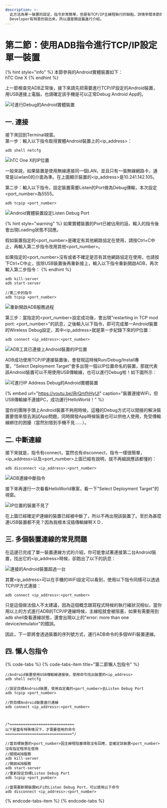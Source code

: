 ```yaml
---
description: >-
  此方法為單一裝置的設定，指令非常簡單，但是有TCP/IP主線程執行的缺點，詳情參閱本節的第三點。個人其實不太推薦這個方法，因為會有ADB的TCP/IP線程阻塞的問題，但Google
  Developer有特意的寫出來，所以還是開這篇進行介紹。
---
```


# 第二節：使用ADB指令進行TCP/IP設定單一裝置

{% hint style="info" %}
本節參與的Android實體裝置如下：  
hTC One X
{% endhint %}

上一節檢查完ADB正常後，接下來請先把需要進行TCP/IP設定的Android裝置，用USB連接上電腦，也請確定該手機是可以正常Debug Android App的。

![&#x53EF;&#x9032;&#x884C;Debug&#x7684;Android&#x5BE6;&#x9AD4;&#x88DD;&#x7F6E;](.gitbook/assets/ke-jin-hang-debug-de-android-shi-ti-zhuang-zhi.png)

## 一. 連接

接下來回到Terminal視窗。  
第一步：輸入以下指令取得實體Android裝置上的&lt;ip\_address&gt;：

```text
adb shell netcfg
```

![hTC One X&#x7684;IP&#x4F4D;&#x7F6E;](.gitbook/assets/htc-onexde-ip-wei-zhi.png)

一般來說，如果裝置是使用無線連接同一個LAN，並且只有一張無線網路卡，通常是以wlan0的介面為準。在上圖顯示裝置的&lt;ip\_address&gt;是10.241.142.105。

第二步：輸入以下指令，設定裝置需要Listen的Port做為Debug傳輸，本次設定&lt;port\_number&gt;為5555。

```text
adb tcpip <port_number>
```

![Android&#x5BE6;&#x9AD4;&#x88DD;&#x7F6E;&#x8A2D;&#x5B9A;Listen Debug Port](.gitbook/assets/android-shi-ti-she-ding-listendebug-de-port.png)

{% hint style="warning" %}
如果實體裝置的Port已被佔用的話，輸入的指令後會出現Loading狀態不回應。

假如裝置指定的&lt;port\_number&gt;是確定有其他網路協定在使用，請按Ctrl+C中止，再輸入第二步指令改用其他&lt;port\_number&gt;。

如果指定的&lt;port\_number&gt;沒有或者不確定是否有其他網路協定在使用，也請按下Ctrl+C中止，拔除USB裝置後再重新接上，輸入以下指令重新開啟ADB，再次輸入第二步指令：
{% endhint %}

```text
adb kill-server
adb start-server

//第二步的指令
adb tcpip <port_number>
```

![&#x91CD;&#x65B0;&#x958B;&#x555F;ADB&#x670D;&#x52D9;&#x904E;&#x7A0B;](.gitbook/assets/zhong-xin-kai-qi-adb-fu-wu.png)

第三步：當指定的&lt;port\_number&gt;設定成功後，會出現"restarting in TCP mod port: &lt;port\_number&gt;"的訊息，之後輸入以下指令，即可完成單一Android裝置的Wireless Debug設定，其中&lt;ip\_address&gt;就是第一步紀錄下來的IP位置：

```text
adb connect <ip_address>:<port_number>
```

![ADB&#x5DE5;&#x5177;&#x5DF2;&#x9023;&#x63A5;&#x4E0A;Android&#x88DD;&#x7F6E;&#x7684;IP&#x4F4D;&#x7F6E;](.gitbook/assets/zhuang-zhi-ip-wei-zhi-yu-adb-lian-xian.png)

ADB成功使用TCP/IP連接裝置後，會發現這時候Run/Debug/Install專案，"Select Deployment Target"會多出現一個以IP位置命名的裝置，那就代表該Android裝置可以不用使用USB傳輸線，也可以進行Debug啦！如下圖所示：

![&#x53EF;&#x9032;&#x884C;IP Address Debug&#x7684;Android&#x5BE6;&#x9AD4;&#x88DD;&#x7F6E;](.gitbook/assets/ke-yong-ipaddressdebug-de-android-shi-ti-zhuang-zhi.png)

{% embed url="https://youtu.be/iRrQmfhHyUI" caption="裝置連接WiFi，但USB傳輸線不連接PC，成功運行HelloWorld！" %}

當你的團隊手頭上Android裝置不夠用時候，這種的Debug方式可以間接的解決裝置要借來借去測試App問題，同時開發App時候裝置也可以供他人使用，免受傳輸線綁住的困擾（當然別借到手機不見......）。

## 二. 中斷連線

接下來就是，指令有connect，當然也有disconnect，指令一樣很簡單，&lt;ip\_address&gt;以及&lt;port\_number&gt;上面已經有說明，就不再細說應該都懂的：

```text
adb disconnect <ip_address>:<port_number>
```

![ADB&#x9023;&#x7DDA;&#x4E2D;&#x65B7;&#x6307;&#x4EE4;](.gitbook/assets/adb-lian-xian-zhong-duan-zhi-ling.png)

接下來再運行一次看看HelloWorld專案，看一下"Select Deployment Target"的視窗。

![IP&#x4F4D;&#x7F6E;&#x7684;&#x88DD;&#x7F6E;&#x4E0D;&#x898B;&#x4E86;](.gitbook/assets/yi-zhong-duan-xian-zhuang-zhi.png)

在上圖已經確定IP連線的裝置已經被中斷了，所以不再出現該裝置了。至於為甚麼連USB裝置都不見？因為我根本沒插傳輸線啊ＸＤ．

## 三. 多個裝置連線的常見問題

在這邊已完成了單一裝置連線方式的介紹，你可能會試著連接第二台Android裝置，找出它的&lt;ip\_address&gt;時候，卻跑出了以下的訊息：

![&#x9023;&#x63A5;&#x7684;Android&#x88DD;&#x7F6E;&#x8D85;&#x904E;&#x4E00;&#x53F0;](.gitbook/assets/morethanonedeviceerr.png)

其實&lt;ip\_address&gt;可以在手機的WiFi設定可以看到，使用以下指令同樣可以透過TCP/IP方式連接：

```text
adb connect <ip_address>:<port_number>
```

只是這個做法個人不太建議，因為這個概念跟寫程式時候的執行緒狀況相似，當你用以上的方式進行ADB的TCP/IP連線時候，主線程就會被阻塞，如果有需要用到adb shell查看連線狀態，還會出現以上的"error: more than one device/emulator"的錯誤。

因此，下一節將會透過裝置的序列號方式，運行ADB命令的多個WiFi裝置連線。

## 四. 懶人包指令

{% code-tabs %}
{% code-tabs-item title="第二節懶人包指令" %}
```text
//Android裝置使用USB傳輸線連接後，使用命令找出裝置的<ip_address>
adb shell netcfg

//設定目標Android裝置，使用自定義的<port_number>去Listen Debug Port
adb tcpip <port_number>

//對目標Android裝置進行連線
adb connect <ip_address>:<port_number>



/*=============================
以下是當有特殊情況下，才需要使用的命令
==============================*/

//當目標裝置的<port_number>因主線程阻塞導致沒有回應，並確定該裝置<port_number>沒有指定程序在使用
//關閉ADB服務
adb kill-server
//開啟ADB服務
adb start-server
//重新設定目標Listen Debug Port
adb tcpip <port_pumber>

//當需要斷開裝置WiFi的Listen Debug Port，可以使用以下命令
adb disconnect <ip_address>:<port_number>
```
{% endcode-tabs-item %}
{% endcode-tabs %}

